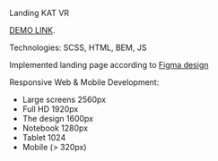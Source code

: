 Landing KAT VR

[DEMO LINK](https://olesiatk.github.io/landing-page-KatVR/).

Technologies: SCSS, HTML, BEM, JS

Implemented landing page according to [Figma design](https://www.figma.com/file/hhtGde1r4hMr5wghrKm6vl/KatVR?node-id=159%3A0)

Responsive Web & Mobile Development:
- Large screens 2560px
- Full HD 1920px
- The design 1600px
- Notebook 1280px
- Tablet 1024
- Mobile (> 320px)
